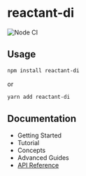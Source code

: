 # reactant-di

![Node CI](https://github.com/unadlib/reactant/workflows/Node%20CI/badge.svg)

## Usage

```sh
npm install reactant-di
```

or 
```sh
yarn add reactant-di
```

## Documentation

* Getting Started
* Tutorial
* Concepts
* Advanced Guides
* [API Reference](docs/api/README.md)
